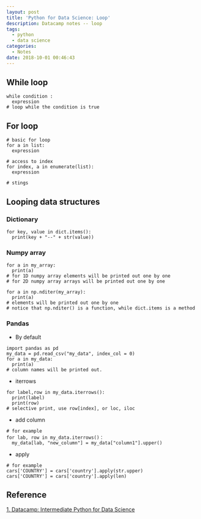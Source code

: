 ```yaml
---
layout: post
title: 'Python for Data Science: Loop'
description: Datacamp notes -- loop
tags:
  - python
  - data science
categories:
  - Notes
date: 2018-10-01 00:46:43
---
```


## While loop
```
while condition :
  expression
# loop while the condition is true
```
## For loop

```
# basic for loop
for a in list:
  expression

# access to index
for index, a in enumerate(list):
  expression

# stings
```

## Looping data structures
### Dictionary

```
for key, value in dict.items():
  print(key + "--" + str(value))
```

### Numpy array

```
for a in my_array:
  print(a)
# for 1D numpy array elements will be printed out one by one
# for 2D numpy array arrays will be printed out one by one

for a in np.nditer(my_array):
  print(a)
# elements will be printed out one by one
# notice that np.nditer() is a function, while dict.items is a method
```

### Pandas
- By default

```
import pandas as pd
my_data = pd.read_csv("my_data", index_col = 0)
for a in my_data:
  print(a)
# column names will be printed out.
```

- iterrows

```
for label,row in my_data.iterrows():
  print(label)
  print(row)
# selective print, use row[index], or loc, iloc
```

- add column
```
# for example
for lab, row in my_data.iterrows()：
  my_data[lab, "new_column"] = my_data["column1"].upper()
```
- apply
```
# for example
cars['COUNTRY'] = cars['country'].apply(str.upper)
cars['COUNTRY'] = cars['country'].apply(len)
```

## Reference
[1. Datacamp: Intermediate Python for Data Science][1]

[1]: https://www.datacamp.com/courses/intermediate-python-for-data-science
